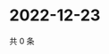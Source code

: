 # 2022-12-23

共 0 条

<!-- BEGIN WEIBO -->
<!-- 最后更新时间 Fri Dec 23 2022 17:00:45 GMT+0800 (China Standard Time) -->

<!-- END WEIBO -->
